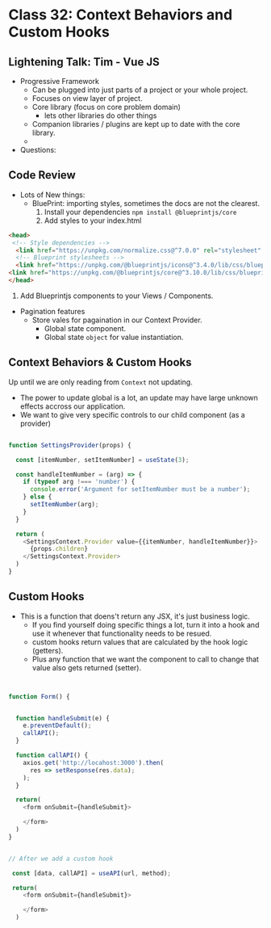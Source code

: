 # Class 32: Context Behaviors and Custom Hooks

## Lightening Talk: Tim - Vue JS

* Progressive Framework
  * Can be plugged into just parts of a project or your whole project.
  * Focuses on view layer of project.
  * Core library (focus on core problem domain)
    * lets other libraries do other things
  * Companion libraries / plugins are kept up to date with the core library.
  * 
* Questions:

## Code Review

* Lots of New things:
  * BluePrint: importing styles, sometimes the docs are not the clearest.
    1. Install your dependencies `npm install @blueprintjs/core`
    2. Add styles to your index.html

```html
<head>
 <!-- Style dependencies -->
  <link href="https://unpkg.com/normalize.css@^7.0.0" rel="stylesheet" />
  <!-- Blueprint stylesheets -->
  <link href="https://unpkg.com/@blueprintjs/icons@^3.4.0/lib/css/blueprint-icons.css" rel="stylesheet" />
<link href="https://unpkg.com/@blueprintjs/core@^3.10.0/lib/css/blueprint.css" rel="stylesheet" />
</head>
```

   1. Add Blueprintjs components to your Views / Components.

  * Pagination features
    * Store vales for pagaination in our Context Provider.
      * Global state component.
      * Global state `object` for value instantiation.

## Context Behaviors & Custom Hooks

Up until we are only reading from `Context` not updating.
  * The power to update global is a lot, an update may have large unknown effects accross our application.
  * We want to give very specific controls to our child component (as a provider)

```javascript

function SettingsProvider(props) {

  const [itemNumber, setItemNumber] = useState(3);

  const handleItemNumber = (arg) => {
    if (typeof arg !=== 'number') {
      console.error('Argument for setItemNumber must be a number');
    } else {
      setItemNumber(arg);
    }
  }

  return (
    <SettingsContext.Provider value={{itemNumber, handleItemNumber}}>
      {props.children}
    </SettingsContext.Provider>
  )
}

```

## Custom Hooks

* This is a function that doens't return any JSX, it's just business logic.
  * If you find yourself doing specific things a lot, turn it into a hook and use it whenever that functionality needs to be resued.
  * custom hooks return values that are calculated by the hook logic (getters).
  * Plus any function that we want the component to call to change that value also gets returned (setter).

```javascript


function Form() {


  function handleSubmit(e) {
    e.preventDefault();
    callAPI();
  }

  function callAPI() {
    axios.get('http://locahost:3000').then(
      res => setResponse(res.data);
    );
  }

  return(
    <form onSubmit={handleSubmit}>

    </form>
  )
}


// After we add a custom hook

 const [data, callAPI] = useAPI(url, method);

 return(
    <form onSubmit={handleSubmit}>

    </form>
  )

```
